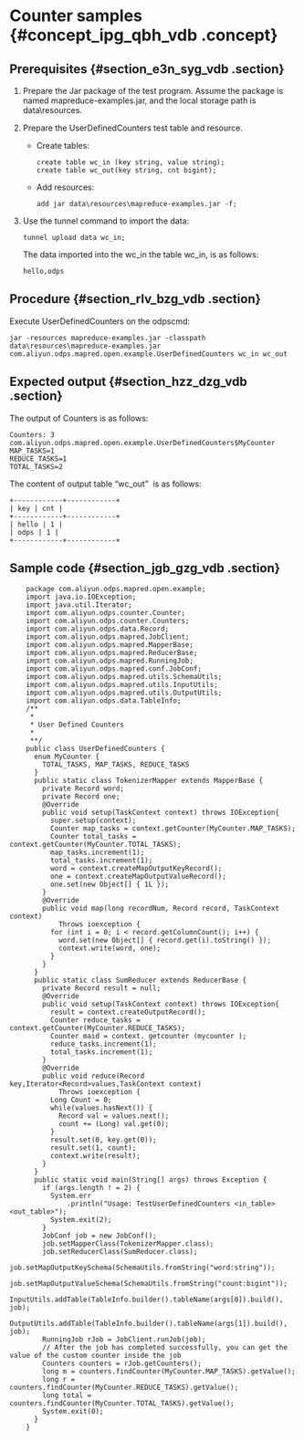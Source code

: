 # Counter samples {#concept_ipg_qbh_vdb .concept}

## Prerequisites {#section_e3n_syg_vdb .section}

1.  Prepare the Jar package of the test program. Assume the package is named mapreduce-examples.jar, and the local storage path is data\\resources.
2.  Prepare the UserDefinedCounters test table and resource.
    -   Create tables:

        ```
        create table wc_in (key string, value string);
        create table wc_out(key string, cnt bigint);
        ```

    -   Add resources:

        ```
        add jar data\resources\mapreduce-examples.jar -f;
        ```

3.  Use the tunnel command to import the data:

    ```
    tunnel upload data wc_in;
    ```

    The data imported into the wc\_in the table wc\_in, is as follows:

    ```
    hello,odps
    ```


## Procedure {#section_rlv_bzg_vdb .section}

Execute UserDefinedCounters on the odpscmd:

```
jar -resources mapreduce-examples.jar -classpath data\resources\mapreduce-examples.jar
com.aliyun.odps.mapred.open.example.UserDefinedCounters wc_in wc_out
```

## Expected output {#section_hzz_dzg_vdb .section}

The output of Counters is as follows:

```
Counters: 3
com.aliyun.odps.mapred.open.example.UserDefinedCounters$MyCounter
MAP_TASKS=1
REDUCE_TASKS=1
TOTAL_TASKS=2
```

The content of output table “wc\_out”  is as follows:

```
+------------+------------+
| key | cnt |
+------------+------------+
| hello | 1 |
| odps | 1 |
+------------+------------+
```

## Sample code {#section_jgb_gzg_vdb .section}

```
    package com.aliyun.odps.mapred.open.example;
    import java.io.IOException;
    import java.util.Iterator;
    import com.aliyun.odps.counter.Counter;
    import com.aliyun.odps.counter.Counters;
    import com.aliyun.odps.data.Record;
    import com.aliyun.odps.mapred.JobClient;
    import com.aliyun.odps.mapred.MapperBase;
    import com.aliyun.odps.mapred.ReducerBase;
    import com.aliyun.odps.mapred.RunningJob;
    import com.aliyun.odps.mapred.conf.JobConf;
    import com.aliyun.odps.mapred.utils.SchemaUtils;
    import com.aliyun.odps.mapred.utils.InputUtils;
    import com.aliyun.odps.mapred.utils.OutputUtils;
    import com.aliyun.odps.data.TableInfo;
    /**
     * 
     * User Defined Counters
     *
     **/
    public class UserDefinedCounters {
      enum MyCounter {
        TOTAL_TASKS, MAP_TASKS, REDUCE_TASKS
      }
      public static class TokenizerMapper extends MapperBase {
        private Record word;
        private Record one;
        @Override
        public void setup(TaskContext context) throws IOException{
          super.setup(context);
          Counter map_tasks = context.getCounter(MyCounter.MAP_TASKS);
          Counter total_tasks = context.getCounter(MyCounter.TOTAL_TASKS);
          map_tasks.increment(1);
          total_tasks.increment(1);
          word = context.createMapOutputKeyRecord();
          one = context.createMapOutputValueRecord();
          one.set(new Object[] { 1L });
        }
        @Override
        public void map(long recordNum, Record record, TaskContext context)
            Throws ioexception {
          for (int i = 0; i < record.getColumnCount(); i++) {
            word.set(new Object[] { record.get(i).toString() });
            context.write(word, one);
          }
        }
      }
      public static class SumReducer extends ReducerBase {
        private Record result = null;
        @Override
        public void setup(TaskContext context) throws IOException{
          result = context.createOutputRecord();
          Counter reduce_tasks = context.getCounter(MyCounter.REDUCE_TASKS);
          Counter maid = context. getcounter (mycounter );
          reduce_tasks.increment(1);
          total_tasks.increment(1);
        }
        @Override
        public void reduce(Record key,Iterator<Record>values,TaskContext context)
            Throws ioexception {
          Long Count = 0;
          while(values.hasNext()) {
            Record val = values.next();
            count += (Long) val.get(0);
          }
          result.set(0, key.get(0));
          result.set(1, count);
          context.write(result);
        }
      }
      public static void main(String[] args) throws Exception {
        if (args.length ! = 2) {
          System.err
              .println("Usage: TestUserDefinedCounters <in_table> <out_table>");
          System.exit(2);
        }
        JobConf job = new JobConf();
        job.setMapperClass(TokenizerMapper.class);
        job.setReducerClass(SumReducer.class);
        job.setMapOutputKeySchema(SchemaUtils.fromString("word:string"));
        job.setMapOutputValueSchema(SchemaUtils.fromString("count:bigint"));
        InputUtils.addTable(TableInfo.builder().tableName(args[0]).build(), job);
        OutputUtils.addTable(TableInfo.builder().tableName(args[1]).build(), job);
        RunningJob rJob = JobClient.runJob(job);
        // After the job has completed successfully, you can get the value of the custom counter inside the job
        Counters counters = rJob.getCounters();
        long m = counters.findCounter(MyCounter.MAP_TASKS).getValue();
        long r = counters.findCounter(MyCounter.REDUCE_TASKS).getValue();
        long total = counters.findCounter(MyCounter.TOTAL_TASKS).getValue();
        System.exit(0);
      }
    }

```

